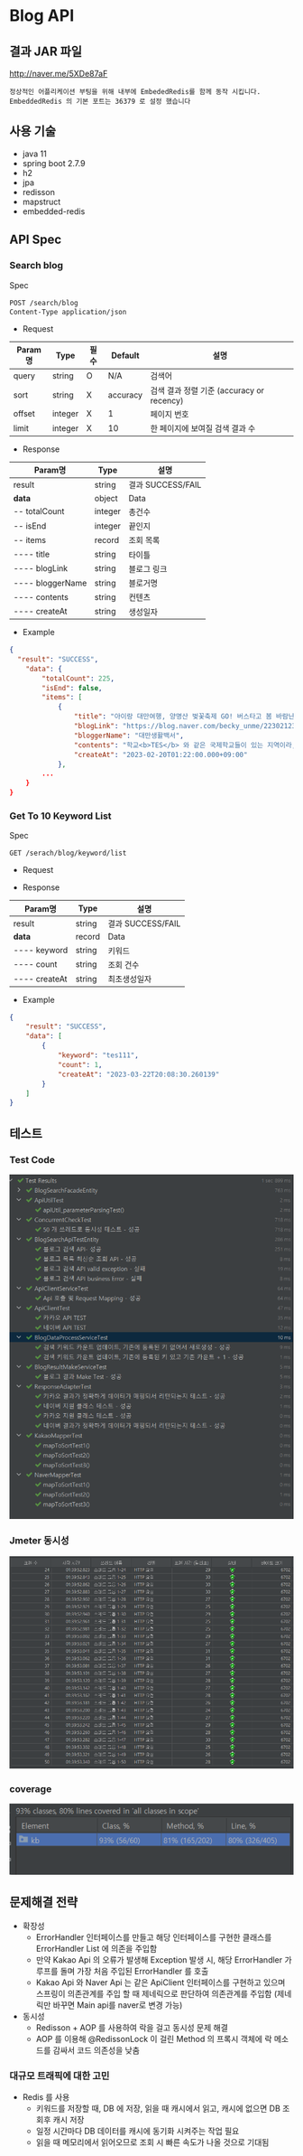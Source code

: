 # Blog API

## 결과 JAR 파일
http://naver.me/5XDe87aF

```
정상적인 어플리케이션 부팅을 위해 내부에 EmbededRedis를 함께 동작 시킵니다.
EmbeddedRedis 의 기본 포트는 36379 로 설정 했습니다
```

## 사용 기술
* java 11
* spring boot 2.7.9
* h2
* jpa
* redisson
* mapstruct
* embedded-redis

## API Spec

### Search blog
Spec
```
POST /search/blog
Content-Type application/json
```

* Request 

Param명 | 	Type | 필수 |	Default | 설명 |
------|----------|----------|------------ | -----|
query |	string    |	 O|	N/A  | 검색어
sort  |	string    |	 X | accuracy	| 검색 결과 정렬 기준 (accuracy or recency)
offset	| integer |	 X |	1 | 페이지 번호
limit	| integer |	 X | 10	| 한 페이지에 보여질 검색 결과 수

* Response

Param명 | 	Type |  설명 |
------|----------|--------- |
result |string    | 결과 SUCCESS/FAIL
**data**  |	object    | Data
 -- totalCount 	| integer | 총건수
 -- isEnd	| integer | 끝인지
 -- items	| record | 조회 목록
---- title	| string | 타이틀
---- blogLink	| string | 블로그 링크
---- bloggerName	| string | 블로거명
---- contents	| string | 컨텐츠
---- createAt	| string | 생성일자

* Example

```json
{
  "result": "SUCCESS",
    "data": {
        "totalCount": 225,
        "isEnd": false,
        "items": [
            {
                "title": "아이랑 대만여행, 양명산 벚꽃축제 GO! 버스타고 봄 바람난 양명산 꽃시계 보러 가볼까 陽明花季",
                "blogLink": "https://blog.naver.com/becky_unme/223021233908",
                "bloggerName": "대만생활백서",
                "contents": "학교<b>TES</b> 와 같은 국제학교들이 있는 지역이라, 할로윈 축제할 적에는 아이들이 코스튬 입고 가게가게마다 사탕얻으러 다닌다고 바쁘다. ​ ​ 사진만 보면 순박한 시골풍경같은 이 길은 타이베이 대표산인 양명산陽明山으로 가는 길목 ​ ​ 도시 가까이에 있는 산이라 도로가 참 잘 닦여있다. ​ 양명산의 곳곳에는 숨겨진 보석...",
                "createAt": "2023-02-20T01:22:00.000+09:00"
            },
        ...
    }
}
```


### Get To 10 Keyword List 
Spec
```
GET /serach/blog/keyword/list
```

* Request

* Response

Param명 | 	Type |  설명 |
------|----------|--------- |
result |string    | 결과 SUCCESS/FAIL
**data**  |	record    | Data
---- keyword	| string | 키워드
---- count	| string | 조회 건수
---- createAt	| string | 최초생성일자


* Example

```json
{
    "result": "SUCCESS",
    "data": [
        {
            "keyword": "tes111",
            "count": 1,
            "createAt": "2023-03-22T20:08:30.260139"
        }
    ]
}
```


## 테스트

### Test Code
![img.png](img/img2.png)

### Jmeter 동시성
![img.png](img/img.png)

### coverage
![img.png](img/img3.png)

## 문제해결 전략
* 확장성
   - ErrorHandler 인터페이스를 만들고 해당 인터페이스를 구현한 클래스를 ErrorHandler List 에 의존을 주입함
   - 만약 Kakao Api 의 오류가 발생해 Exception 발생 시, 해당 ErrorHandler 가 루프를 돌며 가장 처음 주입된 ErrorHandler 를 호출
   - Kakao Api 와 Naver Api 는 같은 ApiClient 인터페이스를 구현하고 있으며 스프링이 의존관계를 주입 할 때 제네릭으로 판단하여 의존관계를 주입함 (제네릭만 바꾸면 Main api를 naver로 변경 가능)
* 동시성
   - Redisson + AOP 를 사용하여 락을 걸고 동시성 문제 해결
   - AOP 를 이용해 @RedissonLock 이 걸린 Method 의 프록시 객체에 락 메소드를 감싸서 코드 의존성을 낮춤


### 대규모 트래픽에 대한 고민
* Redis 를 사용
  * 키워드를 저장할 때, DB 에 저장, 읽을 때 캐시에서 읽고, 캐시에 없으면 DB 조회후 캐시 저장 
  * 일정 시간마다 DB 데이터를 캐시에 동기화 시켜주는 작업 필요 
  * 읽을 때 메모리에서 읽어오므로 조회 시 빠른 속도가 나올 것으로 기대됨